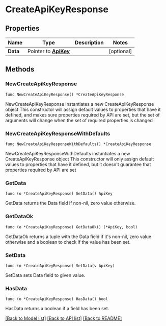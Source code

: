 # CreateApiKeyResponse

## Properties

Name | Type | Description | Notes
------------ | ------------- | ------------- | -------------
**Data** | Pointer to [**ApiKey**](ApiKey.md) |  | [optional] 

## Methods

### NewCreateApiKeyResponse

`func NewCreateApiKeyResponse() *CreateApiKeyResponse`

NewCreateApiKeyResponse instantiates a new CreateApiKeyResponse object
This constructor will assign default values to properties that have it defined,
and makes sure properties required by API are set, but the set of arguments
will change when the set of required properties is changed

### NewCreateApiKeyResponseWithDefaults

`func NewCreateApiKeyResponseWithDefaults() *CreateApiKeyResponse`

NewCreateApiKeyResponseWithDefaults instantiates a new CreateApiKeyResponse object
This constructor will only assign default values to properties that have it defined,
but it doesn't guarantee that properties required by API are set

### GetData

`func (o *CreateApiKeyResponse) GetData() ApiKey`

GetData returns the Data field if non-nil, zero value otherwise.

### GetDataOk

`func (o *CreateApiKeyResponse) GetDataOk() (*ApiKey, bool)`

GetDataOk returns a tuple with the Data field if it's non-nil, zero value otherwise
and a boolean to check if the value has been set.

### SetData

`func (o *CreateApiKeyResponse) SetData(v ApiKey)`

SetData sets Data field to given value.

### HasData

`func (o *CreateApiKeyResponse) HasData() bool`

HasData returns a boolean if a field has been set.


[[Back to Model list]](../README.md#documentation-for-models) [[Back to API list]](../README.md#documentation-for-api-endpoints) [[Back to README]](../README.md)


